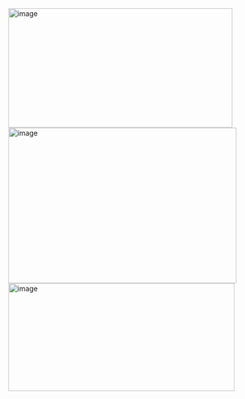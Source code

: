 

<img width="446" height="238" alt="image" src="https://github.com/user-attachments/assets/9f2ff143-997a-4a66-a4f3-8df1c01733a2" />
<img width="454" height="310" alt="image" src="https://github.com/user-attachments/assets/2697ef3b-e167-4305-92b8-3e25c41720e3" />
<img width="450" height="215" alt="image" src="https://github.com/user-attachments/assets/9f036237-7167-403c-9757-24418f423418" />

